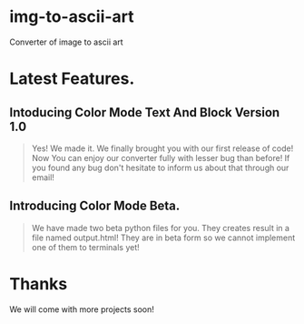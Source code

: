 # img-to-ascii-art
Converter of image to ascii art
# Latest Features.
## Intoducing Color Mode Text And Block Version 1.0
> Yes! We made it. We finally  brought you with our first release of code! Now You can enjoy our converter fully with lesser bug than before! If you found any bug don't hesitate to inform us about that through our email!
## Introducing Color Mode Beta.
> We have made two beta python files for you. They creates result in a file named output.html! They are in beta form so we cannot implement one of them to terminals yet!
# Thanks
We will come with more projects soon!
